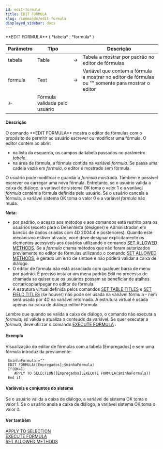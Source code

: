 ```yaml
---
id: edit-formula
title: EDIT FORMULA
slug: /commands/edit-formula
displayed_sidebar: docs
---
```


<!--REF #_command_.EDIT FORMULA.Syntax-->**EDIT FORMULA** ( *tabela* ; *formula* )<!-- END REF-->
<!--REF #_command_.EDIT FORMULA.Params-->
| Parâmetro | Tipo |  | Descrição |
| --- | --- | --- | --- |
| tabela | Table | &#8594;  | Tabela a mostrar por padrão no editor de fórmulas |
| formula | Text | &#8594;  | Variável que contem a fórmula a mostrar no editor de fórmulas ou "" somente para mostrar o editor |
| &#8592; | Fórmula validada pelo usuário |

<!-- END REF-->

#### Descrição 

<!--REF #_command_.EDIT FORMULA.Summary-->O comando **EDIT FORMULA** mostra o editor de fórmulas com o propósito de permitir ao usuário escrever ou modificar uma fórmula.<!-- END REF--> O editor contém ao abrir:

* na lista da esquerda, os campos da tabela passados no parâmetro *tabela*,
* na área de fórmula, a fórmula contida na variável *formula*. Se passa uma cadeia vazia em *formula*, o editor é mostrado sem fórmula.

O usuário pode modificar e guardar a *formula* mostrada. Também é possível escrever ou carregar uma nova fórmula. Entretanto, se o usuário valida a caixa de diálogo, a variável de sistema OK toma o valor 1 e a variável *formula* contém a fórmula definida pelo usuário. Se o usuário cancela a fórmula, a variável sistema OK toma o valor 0 e a variável *formula* não muda. 

**Nota:** 

* por padrão, o acesso aos métodos e aos comandos está restrito para os usuários (exceto para o Desenhista (designer) e Administrador, em bancos de dados criadas com 4D 2004.4 e posteriores). Quando este mecanismo estiver ativado, você deve designar explicitamente os elementos acessíveis aos usuários utilizando o comando [SET ALLOWED METHODS](set-allowed-methods.md). Se a *formula* chama métodos que não foram autorizados previamente no editor de fórmulas utilizando o comando [SET ALLOWED METHODS](set-allowed-methods.md), é gerado um erro de sintaxe e não poderá validar a caixa de diálogo.
* O editor de fórmula não está associado com qualquer barra de menu por padrão. É preciso instalar um menu padrão Edit no processo de chamada se quiser que os usuários possam se beneficiar de atalhos cortar/copiar/pegar no editor de fórmula.
* A estrutura virtual definida pelos comandos [SET TABLE TITLES](set-table-titles.md) e [SET FIELD TITLES](set-field-titles.md) (se houver) não pode ser usada na variável fórmula - nem será usada por 4D na variável retornada. A estrutura virtual é usada apenas na caixa de diálogo editor Fórmula. 

Lembre que quando se valida a caixa de diálogo, o comando não executa a *formula*; só valida e atualiza o conteúdo da variável. Se quer executar a *formula*, deve utilizar o comando [EXECUTE FORMULA](execute-formula.md) . 

#### Exemplo 

Visualização do editor de fórmulas com a tabela \[Empregados\] e sem uma fórmula introduzida previamente: 

```4d
 $minhaFormula:=""
 EDIT FORMULA([Empregados];$minhaFormula)
 If(OK=1)
    APPLY TO SELECTION([Empregados];EXECUTE FORMULA($minhaFormula))
 End if
```

#### Variáveis e conjuntos do sistema 

Se o usuário valida a caixa de diálogo, a variável de sistema OK toma o valor 1\. Se o usuário anula a caixa de diálogo, a variável sistema OK toma o valor 0.

#### Ver também 

[APPLY TO SELECTION](apply-to-selection.md)  
[EXECUTE FORMULA](execute-formula.md)  
[SET ALLOWED METHODS](set-allowed-methods.md)  